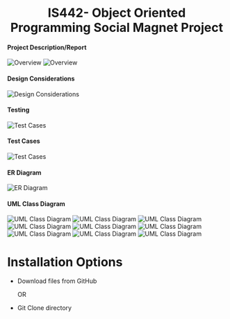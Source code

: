 
<h1 align="center">
    <br>
        IS442- Object Oriented Programming Social Magnet Project
    <br>
</h1>

#### Project Description/Report
![Overview](https://github.com/JobSeow/IS442-SocialMagnetProject/blob/master/pics/1.JPG)
![Overview](https://github.com/JobSeow/IS442-SocialMagnetProject/blob/master/pics/2.JPG)

#### Design Considerations
![Design Considerations](https://github.com/JobSeow/IS442-SocialMagnetProject/blob/master/pics/12.JPG)

#### Testing
![Test Cases](https://github.com/JobSeow/IS442-SocialMagnetProject/blob/master/pics/13.JPG)

#### Test Cases
![Test Cases](https://github.com/JobSeow/IS442-SocialMagnetProject/blob/master/pics/14.JPG)

#### ER Diagram
![ER Diagram](https://github.com/JobSeow/IS442-SocialMagnetProject/blob/master/pics/15.JPG)

#### UML Class Diagram
![UML Class Diagram](https://github.com/JobSeow/IS442-SocialMagnetProject/blob/master/pics/3.JPG)
![UML Class Diagram](https://github.com/JobSeow/IS442-SocialMagnetProject/blob/master/pics/4.JPG)
![UML Class Diagram](https://github.com/JobSeow/IS442-SocialMagnetProject/blob/master/pics/5.JPG)
![UML Class Diagram](https://github.com/JobSeow/IS442-SocialMagnetProject/blob/master/pics/6.JPG)
![UML Class Diagram](https://github.com/JobSeow/IS442-SocialMagnetProject/blob/master/pics/7.JPG)
![UML Class Diagram](https://github.com/JobSeow/IS442-SocialMagnetProject/blob/master/pics/8.JPG)
![UML Class Diagram](https://github.com/JobSeow/IS442-SocialMagnetProject/blob/master/pics/9.JPG)
![UML Class Diagram](https://github.com/JobSeow/IS442-SocialMagnetProject/blob/master/pics/10.JPG)
![UML Class Diagram](https://github.com/JobSeow/IS442-SocialMagnetProject/blob/master/pics/11.JPG)



# Installation Options
* Download files from GitHub

    OR

* Git Clone directory
